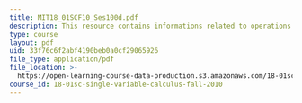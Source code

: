 ```yaml
---
title: MIT18_01SCF10_Ses100d.pdf
description: This resource contains informations related to operations on power series.
type: course
layout: pdf
uid: 33f76c6f2abf4190beb0a0cf29065926
file_type: application/pdf
file_location: >-
  https://open-learning-course-data-production.s3.amazonaws.com/18-01sc-single-variable-calculus-fall-2010/33f76c6f2abf4190beb0a0cf29065926_MIT18_01SCF10_Ses100d.pdf
course_id: 18-01sc-single-variable-calculus-fall-2010
---
```

